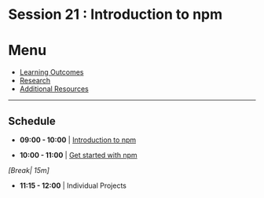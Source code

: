 # Session 21 : Introduction to npm

# Menu

- [Learning Outcomes](./learning-outcomes.md)
- [Research](./research-topics.md)
- [Additional Resources](./resources.md)

--------------------------------------------------------------------------------

## Schedule

- **09:00 - 10:00** | [Introduction to npm](./intro-npm.md)

- **10:00 - 11:00** | [Get started with npm](./start-npm.md)


_[Break| 15m]_

- **11:15 - 12:00** | Individual Projects
